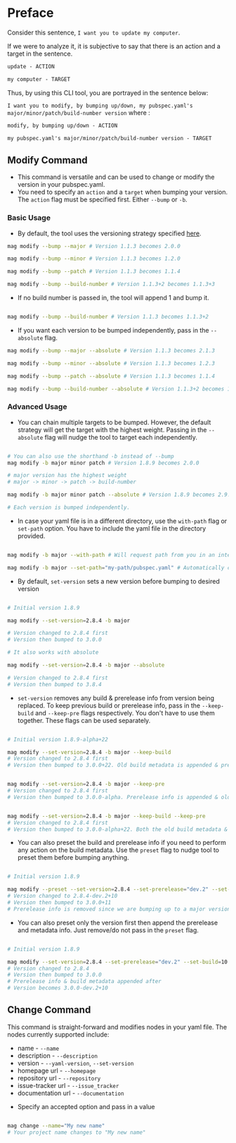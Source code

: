 # Preface

Consider this sentence, `I want you to update my computer`.

If we were to analyze it, it is subjective to say that there is an action and a target in the sentence.

``` md
update - ACTION

my computer - TARGET
```

Thus, by using this CLI tool, you are portrayed in the sentence below:

`I want you to modify, by bumping up/down, my pubspec.yaml's major/minor/patch/build-number version` where :

``` md
modify, by bumping up/down - ACTION

my pubspec.yaml's major/minor/patch/build-number version - TARGET

```

## Modify Command
- This command is versatile and can be used to change or modify the version in your pubspec.yaml.
- You need to specify an `action` and a `target` when bumping your version. The `action` flag must be specified first. Either `--bump` or `-b`.

### Basic Usage
- By default, the tool uses the versioning strategy specified [here](https://semver.org/). 

```sh
mag modify --bump --major # Version 1.1.3 becomes 2.0.0

mag modify --bump --minor # Version 1.1.3 becomes 1.2.0

mag modify --bump --patch # Version 1.1.3 becomes 1.1.4

mag modify --bump --build-number # Version 1.1.3+2 becomes 1.1.3+3

```

- If no build number is passed in, the tool will append 1 and bump it.

```sh

mag modify --bump --build-number # Version 1.1.3 becomes 1.1.3+2

```

- If you want each version to be bumped independently, pass in the `--absolute` flag.

```sh
mag modify --bump --major --absolute # Version 1.1.3 becomes 2.1.3

mag modify --bump --minor --absolute # Version 1.1.3 becomes 1.2.3

mag modify --bump --patch --absolute # Version 1.1.3 becomes 1.1.4

mag modify --bump --build-number --absolute # Version 1.1.3+2 becomes 1.1.3+3

```

### Advanced Usage

- You can chain multiple targets to be bumped. However, the default strategy will get the target with the highest weight. Passing in the `--absolute` flag will nudge the tool to target each independently.

```sh

# You can also use the shorthand -b instead of --bump
mag modify -b major minor patch # Version 1.8.9 becomes 2.0.0 

# major version has the highest weight
# major -> minor -> patch -> build-number

mag modify -b major minor patch --absolute # Version 1.8.9 becomes 2.9.10

# Each version is bumped independently.

```


- In case your yaml file is in a different directory, use the `with-path` flag or `set-path` option. You have to include the yaml file in the directory provided.

```sh

mag modify -b major --with-path # Will request path from you in an interactive way in the console

mag modify -b major --set-path="my-path/pubspec.yaml" # Automatically checks directory specified

```


- By default, `set-version` sets a new version before bumping to desired version

```sh

# Initial version 1.8.9

mag modify --set-version=2.8.4 -b major 

# Version changed to 2.8.4 first
# Version then bumped to 3.0.0

# It also works with absolute

mag modify --set-version=2.8.4 -b major --absolute

# Version changed to 2.8.4 first
# Version then bumped to 3.8.4

```


- `set-version` removes any build & prerelease info from version being replaced. To keep previous build or prerelease info, pass in the `--keep-build` and `--keep-pre` flags respectively. You don't have to use them together. These flags can be used separately.

```sh

# Initial version 1.8.9-alpha+22

mag modify --set-version=2.8.4 -b major --keep-build 
# Version changed to 2.8.4 first
# Version then bumped to 3.0.0+22. Old build metadata is appended & prerelease info removed


mag modify --set-version=2.8.4 -b major --keep-pre
# Version changed to 2.8.4 first
# Version then bumped to 3.0.0-alpha. Prerelease info is appended & old build metadata is removed


mag modify --set-version=2.8.4 -b major --keep-build --keep-pre
# Version changed to 2.8.4 first
# Version then bumped to 3.0.0-alpha+22. Both the old build metadata & prerelease info are appended

```


- You can also preset the build and prerelease info if you need to perform any action on the build metadata. Use the `preset` flag to nudge tool to preset them before bumping anything.

```sh

# Initial version 1.8.9

mag modify --preset --set-version=2.8.4 --set-prerelease="dev.2" --set-build=10 --bump --major --build-number
# Version changed to 2.8.4-dev.2+10
# Version then bumped to 3.0.0+11
# Prerelease info is removed since we are bumping up to a major version


```


- You can also preset only the version first then append the prerelease and metadata info. Just remove/do not pass in the `preset` flag.

```sh

# Initial version 1.8.9

mag modify --set-version=2.8.4 --set-prerelease="dev.2" --set-build=10 --bump --major
# Version changed to 2.8.4
# Version then bumped to 3.0.0
# Prerelease info & build metadata appended after
# Version becomes 3.0.0-dev.2+10

```

## Change Command
This command is straight-forward and modifies nodes in your yaml file. The nodes currently supported include:
- name - `--name` 
- description - `--description`
- version - `--yaml-version`, `--set-version`
- homepage url - `--homepage` 
- repository url - `--repository` 
- issue-tracker url - `--issue_tracker`
- documentation url - `--documentation`

* Specify an accepted option and pass in a value

```sh

mag change --name="My new name"
# Your project name changes to "My new name"

```
